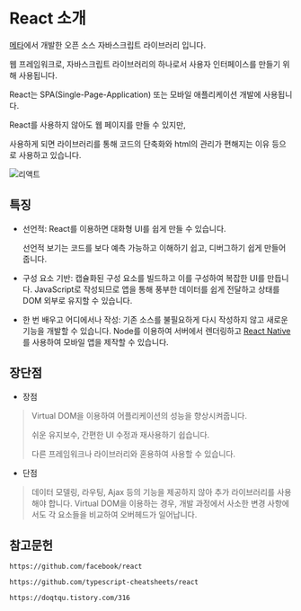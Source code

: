 # React 소개

[메타](https://about.meta.com/ko/)에서 개발한 오픈 소스 자바스크립트 라이브러리 입니다.

웹 프레임워크로, 자바스크립트 라이브러리의 하나로서 사용자 인터페이스를 만들기 위해 사용됩니다.

React는 SPA(Single-Page-Application) 또는 모바일 애플리케이션 개발에 사용됩니다.

React를 사용하지 않아도 웹 페이지를 만들 수 있지만, 

사용하게 되면 라이브러리를 통해 코드의 단축화와 html의 관리가 편해지는 이유 등으로 사용하고 있습니다.

![리액트](https://user-images.githubusercontent.com/112995645/202184137-3da36314-f2a4-447b-a200-806487181a79.PNG)

특징
------
* 선언적: React를 이용하면 대화형 UI를 쉽게 만들 수 있습니다. 

  선언적 보기는 코드를 보다 예측 가능하고 이해하기 쉽고, 디버그하기 쉽게 만들어줍니다.

* 구성 요소 기반: 캡슐화된 구성 요소를 빌드하고 이를 구성하여 복잡한 UI를 만듭니다.
  JavaScript로 작성되므로 앱을 통해 풍부한 데이터를 쉽게 전달하고  상태를 DOM 외부로 유지할 수 있습니다.

* 한 번 배우고 어디에서나 작성: 기존 소스를 불필요하게 다시 작성하지 않고 새로운 기능을 개발할 수 있습니다.
  Node를 이용하여 서버에서 렌더링하고 [React Native](https://reactnative.dev/)를 사용하여 모바일 앱을 제작할 수 있습니다.
  

장단점
-------
* 장점   
> Virtual DOM을 이용하여 어플리케이션의 성능을 향상시켜줍니다.
> 
> 쉬운 유지보수, 간편한 UI 수정과 재사용하기 쉽습니다.
> 
> 다른 프레임워크나 라이브러리와 혼용하여 사용할 수 있습니다.

* 단점
> 데이터 모델링, 라우팅, Ajax 등의 기능을 제공하지 않아 추가 라이브러리를 사용해야 합니다.
> Virtual DOM을 이용하는 경우, 개발 과정에서 사소한 변경 사항에서도 각 요소들을 비교하여 오버헤드가 일어납니다.

참고문헌
---------------
    https://github.com/facebook/react
    
    https://github.com/typescript-cheatsheets/react
    
    https://doqtqu.tistory.com/316
